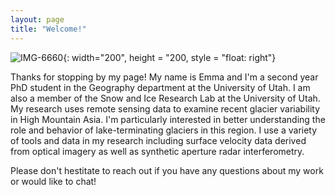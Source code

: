 ```yaml
---
layout: page
title: "Welcome!"
---
```


![IMG-6660](https://user-images.githubusercontent.com/55526386/168404073-0a5babc2-1991-49ea-98d0-e4d51672db7b.jpg){: width="200", height = "200, style = "float: right"}

Thanks for stopping by my page! My name is Emma and I'm a second year PhD student in the Geography department at the University of Utah. I am also a member of the Snow and Ice Research Lab at the University of Utah. My research uses remote sensing data to examine recent glacier variability in High Mountain Asia. I'm particularly interested in better understanding the role and behavior of lake-terminating glaciers in this region. I use a variety of tools and data in my research including surface velocity data derived from optical imagery as well as synthetic aperture radar interferometry. 

Please don't hestitate to reach out if you have any questions about my work or would like to chat! 


